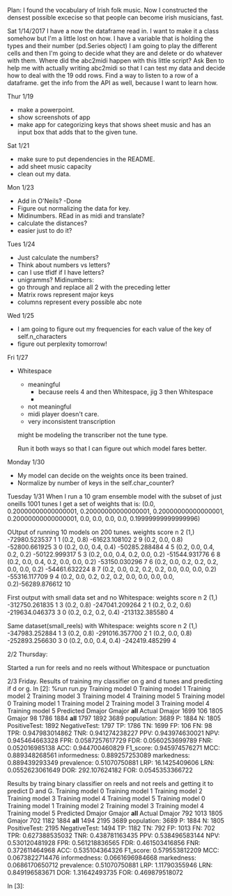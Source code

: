 Plan:
  I found the vocabulary of Irish folk music.
  Now I constructed the densest possible excecise so that people can become irish musicians, fast.


Sat 1/14/2017
  I have a now the dataframe read in.
  I want to make it a class somehow but I'm a little lost on how.
  I have a variable that is holding the types and their number (pd.Series object)
  I am going to play the different cells and then I'm going to decide what they are and delete or do whatever with them.
  Where did the abc2midi happen with this little script?
  Ask Ben to help me with actually writing abc2midi so that I can test my data and decide how to deal with the 19 odd rows.
  Find a way to listen to a row of a dataframe.
  get the info from the API as well, because I want to learn how.

Thur 1/19
  - make a powerpoint.
  - show screenshots of app
  - make app for categorizing keys that shows sheet music and    has an input box that adds that to the given tune.


Sat 1/21
 - make sure to put dependencies in the README.
 - add sheet music capacity
 - clean out my data.


 Mon 1/23
 - Add in O'Neils? -Done
 - Figure out normalizing the data for key.
 - Midinumbers. REad in as midi and translate?
 - calculate the distances?
 - easier just to do it?

 Tues 1/24
  - Just calculate the numbers?
  - Think about numbers vs letters?
  - can I use tfidf if I have letters?
  - unigramms?
  Midinumbers:
  - go through and replace all 2  with the preceding letter
  - Matrix rows represent major keys
  - columns represent every possible abc note

Wed 1/25
 - I am going to figure out my frequencies for each value of the key of self.n_characters
- figure out perplexity tomorrow!


Fri 1/27
 - Whitespace
    - meaningful
      - because reels 4 and then Whitespace, jig 3 then Whitespace
      -
    - not meaningful
     - midi player doesn't care.
     - very inconsistent transcription

     might be modeling the transcriber not the tune type.

     Run it both ways so that I can figure out which model fares better.


Monday 1/30

 - My model can decide on the weights once its been trained.
 - Normalize by number of keys in the self.char_counter?


 Tuesday 1/31
 When I run a 10 gram ensemble model with the subset of just oneills 1001 tunes I get a set of weights that is:
 (0.0,
 0.20000000000000001,
 0.20000000000000001,
 0.20000000000000001,
 0.20000000000000001,
 0.0,
 0.0,
 0.0,
 0.0,
 0.19999999999999996)

 OUtput of running 10 models on 200 tunes.
 weights         score   n
2                                               (1,) -72980.523537   1
1                                         (0.2, 0.8) -61623.108102   2
9                                    (0.2, 0.0, 0.8) -52800.661925   3
0                               (0.2, 0.0, 0.4, 0.4) -50285.288484   4
5                          (0.2, 0.0, 0.4, 0.2, 0.2) -50122.999317   5
3                     (0.2, 0.0, 0.4, 0.2, 0.0, 0.2) -51544.931776   6
8                (0.2, 0.0, 0.4, 0.2, 0.0, 0.0, 0.2) -53150.030296   7
6           (0.2, 0.0, 0.2, 0.2, 0.2, 0.0, 0.0, 0.2) -54461.632224   8
7      (0.2, 0.0, 0.2, 0.2, 0.2, 0.0, 0.0, 0.0, 0.2) -55316.117709   9
4  (0.2, 0.0, 0.2, 0.2, 0.2, 0.0, 0.0, 0.0, 0.0, 0.2)-56289.876612  10


First output with small data set and no Whitespace:
weights          score  n
2                  (1,) -312750.261835  1
3            (0.2, 0.8) -247041.209264  2
1       (0.2, 0.2, 0.6) -219634.046373  3
0  (0.2, 0.2, 0.2, 0.4) -213132.385580  4

Same dataset(small_reels) with Whitespace:
weights          score  n
2                  (1,) -347983.252884  1
3            (0.2, 0.8) -291016.357700  2
1       (0.2, 0.0, 0.8) -252893.256630  3
0  (0.2, 0.0, 0.4, 0.4) -242419.485299  4

2/2 Thursday:

Started a run for reels and no reels without Whitespace or punctuation


2/3 Friday.
Results of training my classifier on g and d tunes and predicting if d or g.
In [2]: %run run.py
Training model 0
Training model 1
Training model 2
Training model 3
Training model 4
Training model 5
Training model 0
Training model 1
Training model 2
Training model 3
Training model 4
Training model 5
Predicted  Dmajor  Gmajor  __all__
Actual
Dmajor       1699     106     1805
Gmajor         98    1786     1884
__all__      1797    1892     3689
population: 3689
P: 1884
N: 1805
PositiveTest: 1892
NegativeTest: 1797
TP: 1786
TN: 1699
FP: 106
FN: 98
TPR: 0.947983014862
TNR: 0.941274238227
PPV: 0.943974630021
NPV: 0.945464663328
FPR: 0.0587257617729
FDR: 0.0560253699789
FNR: 0.052016985138
ACC: 0.944700460829
F1_score: 0.945974576271
MCC: 0.889348268561
informedness: 0.889257253089
markedness: 0.889439293349
prevalence: 0.51070750881
LRP: 16.1425409606
LRN: 0.0552623061649
DOR: 292.107624182
FOR: 0.0545353366722


Results by traing binary classifier on reels and not reels and getting it to predict D and G.
Training model 0
Training model 1
Training model 2
Training model 3
Training model 4
Training model 5
Training model 0
Training model 1
Training model 2
Training model 3
Training model 4
Training model 5
Predicted  Dmajor  Gmajor  __all__
Actual
Dmajor        792    1013     1805
Gmajor        702    1182     1884
__all__      1494    2195     3689
population: 3689
P: 1884
N: 1805
PositiveTest: 2195
NegativeTest: 1494
TP: 1182
TN: 792
FP: 1013
FN: 702
TPR: 0.627388535032
TNR: 0.438781163435
PPV: 0.538496583144
NPV: 0.530120481928
FPR: 0.561218836565
FDR: 0.461503416856
FNR: 0.372611464968
ACC: 0.535104364326
F1_score: 0.579553812209
MCC: 0.0673822714476
informedness: 0.0661696984668
markedness: 0.0686170650712
prevalence: 0.51070750881
LRP: 1.11790355946
LRN: 0.849196583671
DOR: 1.31642493735
FOR: 0.469879518072

In [3]:
